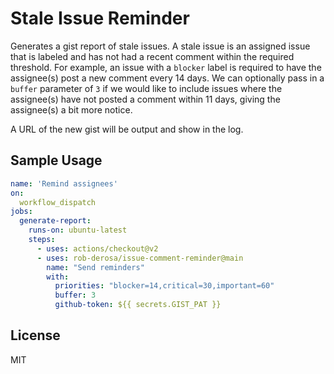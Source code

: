 # Stale Issue Reminder 

Generates a gist report of stale issues. A stale issue is an assigned issue that is labeled and has not had a recent comment within the required threshold. For example, an issue with a `blocker` label is required to have the assignee(s) post a new comment every 14 days. We can optionally pass in a `buffer` parameter of `3` if we would like to include issues where the assignee(s) have not posted a comment within 11 days, giving the assignee(s) a bit more notice.

A URL of the new gist will be output and show in the log.

## Sample Usage

```yaml
name: 'Remind assignees'
on:
  workflow_dispatch
jobs:
  generate-report:
    runs-on: ubuntu-latest
    steps:
      - uses: actions/checkout@v2
      - uses: rob-derosa/issue-comment-reminder@main
        name: "Send reminders"
        with:
          priorities: "blocker=14,critical=30,important=60"
          buffer: 3
          github-token: ${{ secrets.GIST_PAT }}
```

## License

MIT